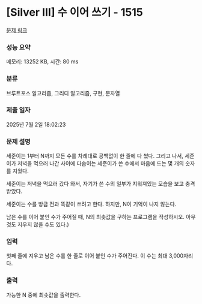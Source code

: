 # [Silver III] 수 이어 쓰기 - 1515 

[문제 링크](https://www.acmicpc.net/problem/1515) 

### 성능 요약

메모리: 13252 KB, 시간: 80 ms

### 분류

브루트포스 알고리즘, 그리디 알고리즘, 구현, 문자열

### 제출 일자

2025년 7월 2일 18:02:23

### 문제 설명

<p>세준이는 1부터 N까지 모든 수를 차례대로 공백없이 한 줄에 다 썼다. 그리고 나서, 세준이가 저녁을 먹으러 나간 사이에 다솜이는 세준이가 쓴 수에서 마음에 드는 몇 개의 숫자를 지웠다.</p>

<p>세준이는 저녁을 먹으러 갔다 와서, 자기가 쓴 수의 일부가 지워져있는 모습을 보고 충격받았다.</p>

<p>세준이는 수를 방금 전과 똑같이 쓰려고 한다. 하지만, N이 기억이 나지 않는다.</p>

<p>남은 수를 이어 붙인 수가 주어질 때, N의 최솟값을 구하는 프로그램을 작성하시오. 아무것도 지우지 않을 수도 있다.)</p>

### 입력 

 <p>첫째 줄에 지우고 남은 수를 한 줄로 이어 붙인 수가 주어진다. 이 수는 최대 3,000자리다.</p>

### 출력 

 <p>가능한 N 중에 최솟값을 출력한다.</p>

